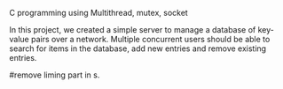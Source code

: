 
C programming using Multithread, mutex, socket

In this project, we created a simple server to manage a database of key-value pairs over a network. Multiple concurrent users should be able to search for items in the database, add new entries and remove existing entries.

#remove liming part in s.

